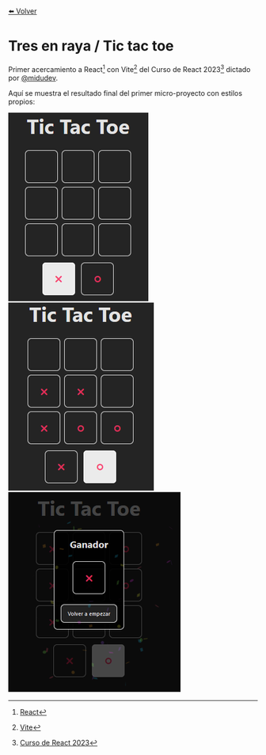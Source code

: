 [⬅️ Volver](../../README.md)

# Tres en raya / Tic tac toe

Primer acercamiento a React[^1] con Vite[^2] del Curso de React 2023[^3] dictado por [@midudev](https://github.com/midudev).

Aquí se muestra el resultado final del primer micro-proyecto con estilos propios:

![Scrrenshot micro-project final result](../../projects-final-samples/tic-tac-toe/tic-tac-toe.png)
![Scrrenshot micro-project final result](../../projects-final-samples/tic-tac-toe/tic-tac-toe-2.png)
![Scrrenshot micro-project final result](../../projects-final-samples/tic-tac-toe/tic-tac-toe-winner.png)


[^1]: [React](https://es.react.dev)
[^2]: [Vite](https://vitejs.dev)
[^3]: [Curso de React 2023](https://www.youtube.com/playlist?list=PLUofhDIg_38q4D0xNWp7FEHOTcZhjWJ29)

